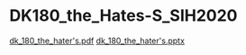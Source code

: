 # DK180_the_Hates-S_SIH2020

[dk_180_the_hater's.pdf](https://github.com/sih2k20/DK180_the_Hates-S_SIH2020/files/5015984/dk_180_the_hater.s.pdf)
[dk_180_the_hater's.pptx](https://github.com/sih2k20/DK180_the_Hates-S_SIH2020/files/5015985/dk_180_the_hater.s.pptx)
